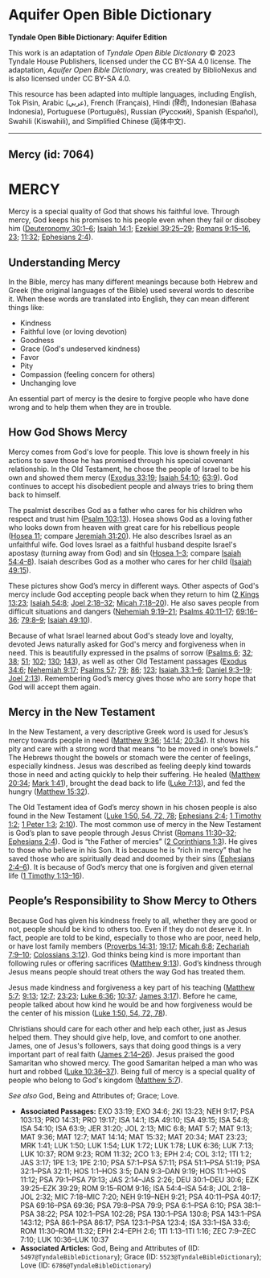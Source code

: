# Aquifer Open Bible Dictionary

**Tyndale Open Bible Dictionary: Aquifer Edition**

This work is an adaptation of *Tyndale Open Bible Dictionary* © 2023 Tyndale House Publishers, licensed under the CC BY\-SA 4\.0 license. The adaptation, *Aquifer Open Bible Dictionary*, was created by BiblioNexus and is also licensed under CC BY\-SA 4\.0\.

This resource has been adapted into multiple languages, including English, Tok Pisin, Arabic (عربي), French (Français), Hindi (हिंदी), Indonesian (Bahasa Indonesia), Portuguese (Português), Russian (Русский), Spanish (Español), Swahili (Kiswahili), and Simplified Chinese (简体中文).



--------------------------------

## Mercy (id: 7064)

MERCY
=====

Mercy is a special quality of God that shows his faithful love. Through mercy, God keeps his promises to his people even when they fail or disobey him ([Deuteronomy 30:1–6](https://ref.ly/Deut30:1-Deut30:6); [Isaiah 14:1](https://ref.ly/Isa14:1); [Ezekiel 39:25–29](https://ref.ly/Ezek39:25-Ezek39:29); [Romans 9:15–16, 23](https://ref.ly/Rom9:15-Rom9:16,Rom9:23); [11:32](https://ref.ly/Rom11:32); [Ephesians 2:4](https://ref.ly/Eph2:4)).

Understanding Mercy
-------------------

In the Bible, mercy has many different meanings because both Hebrew and Greek (the original languages of the Bible) used several words to describe it. When these words are translated into English, they can mean different things like:

* Kindness
* Faithful love (or loving devotion)
* Goodness
* Grace (God's undeserved kindness)
* Favor
* Pity
* Compassion (feeling concern for others)
* Unchanging love

 An essential part of mercy is the desire to forgive people who have done wrong and to help them when they are in trouble.

How God Shows Mercy
-------------------

Mercy comes from God's love for people. This love is shown freely in his actions to save those he has promised through his special covenant relationship. In the Old Testament, he chose the people of Israel to be his own and showed them mercy ([Exodus 33:19](https://ref.ly/Exod33:19); [Isaiah 54:10](https://ref.ly/Isa54:10); [63:9](https://ref.ly/Isa63:9)). God continues to accept his disobedient people and always tries to bring them back to himself. 

The psalmist describes God as a father who cares for his children who respect and trust him ([Psalm 103:13](https://ref.ly/Ps103:13)). Hosea shows God as a loving father who looks down from heaven with great care for his rebellious people ([Hosea 11](https://ref.ly/Hos11:1-Hos11:12); compare [Jeremiah 31:20](https://ref.ly/Jer31:20)). He also describes Israel as an unfaithful wife. God loves Israel as a faithful husband despite Israel's apostasy (turning away from God) and sin ([Hosea 1–3](https://ref.ly/Hos1:1-Hos3:5); compare [Isaiah 54:4–8](https://ref.ly/Isa54:4-Isa54:8)). Isaiah describes God as a mother who cares for her child ([Isaiah 49:15](https://ref.ly/Isa49:15)). 

These pictures show God’s mercy in different ways. Other aspects of God's mercy include God accepting people back when they return to him ([2 Kings 13:23](https://ref.ly/2Kgs13:23); [Isaiah 54:8](https://ref.ly/Isa54:8); [Joel 2:18–32](https://ref.ly/Joel2:18-Joel2:32); [Micah 7:18–20](https://ref.ly/Mic7:18-Mic7:20)). He also saves people from difficult situations and dangers ([Nehemiah 9:19–21](https://ref.ly/Neh9:19-Neh9:21); [Psalms 40:11–17](https://ref.ly/Ps40:11-Ps40:17); [69:16–36](https://ref.ly/Ps69:16-Ps69:36); [79:8–9](https://ref.ly/Ps79:8-Ps79:9); [Isaiah 49:10](https://ref.ly/Isa49:10)).

Because of what Israel learned about God's steady love and loyalty, devoted Jews naturally asked for God's mercy and forgiveness when in need. This is beautifully expressed in the psalms of sorrow ([Psalms 6](https://ref.ly/Ps6:1-Ps6:10); [32](https://ref.ly/Ps32:1-Ps32:11); [38](https://ref.ly/Ps38:1-Ps38:22); [51](https://ref.ly/Ps51:1-Ps51:19); [102](https://ref.ly/Ps102:1-Ps102:28); [130](https://ref.ly/Ps130:1-Ps130:8); [143](https://ref.ly/Ps143:1-Ps143:12)), as well as other Old Testament passages ([Exodus 34:6](https://ref.ly/Exod34:6); [Nehemiah 9:17](https://ref.ly/Neh9:17); [Psalms 57](https://ref.ly/Ps57:1-Ps57:11); [79](https://ref.ly/Ps79:1-Ps79:13); [86](https://ref.ly/Ps86:1-Ps86:17); [123](https://ref.ly/Ps123:1-Ps123:4); [Isaiah 33:1–6](https://ref.ly/Isa33:1-Isa33:6); [Daniel 9:3–19](https://ref.ly/Dan9:3-Dan9:19); [Joel 2:13](https://ref.ly/Joel2:13)). Remembering God’s mercy gives those who are sorry hope that God will accept them again.

Mercy in the New Testament
--------------------------

In the New Testament, a very descriptive Greek word is used for Jesus’s mercy towards people in need ([Matthew 9:36](https://ref.ly/Matt9:36); [14:14](https://ref.ly/Matt14:14); [20:34](https://ref.ly/Matt20:34)). It shows his pity and care with a strong word that means “to be moved in one’s bowels.” The Hebrews thought the bowels or stomach were the center of feelings, especially kindness. Jesus was described as feeling deeply kind towards those in need and acting quickly to help their suffering. He healed ([Matthew 20:34](https://ref.ly/Matt20:34); [Mark 1:41](https://ref.ly/Mark1:41)), brought the dead back to life ([Luke 7:13](https://ref.ly/Luke7:13)), and fed the hungry ([Matthew 15:32](https://ref.ly/Matt15:32)).

The Old Testament idea of God’s mercy shown in his chosen people is also found in the New Testament ([Luke 1:50, 54, 72, 78](https://ref.ly/Luke1:50,Luke1:54,Luke1:72,Luke1:78); [Ephesians 2:4](https://ref.ly/Eph2:4); [1 Timothy 1:2](https://ref.ly/1Tim1:2); [1 Peter 1:3](https://ref.ly/1Pet1:3); [2:10](https://ref.ly/1Pet2:10)). The most common use of mercy in the New Testament is God’s plan to save people through Jesus Christ ([Romans 11:30–32](https://ref.ly/Rom11:30-Rom11:32); [Ephesians 2:4](https://ref.ly/Eph2:4)). God is “the Father of mercies” ([2 Corinthians 1:3](https://ref.ly/2Cor1:3)). He gives to those who believe in his Son. It is because he is “rich in mercy” that he saved those who are spiritually dead and doomed by their sins ([Ephesians 2:4–6](https://ref.ly/Eph2:4-Eph2:6)). It is because of God’s mercy that one is forgiven and given eternal life ([1 Timothy 1:13–16](https://ref.ly/1Tim1:13-1Tim1:16)).

People’s Responsibility to Show Mercy to Others
-----------------------------------------------

Because God has given his kindness freely to all, whether they are good or not, people should be kind to others too. Even if they do not deserve it. In fact, people are told to be kind, especially to those who are poor, need help, or have lost family members ([Proverbs 14:31](https://ref.ly/Prov14:31); [19:17](https://ref.ly/Prov19:17); [Micah 6:8](https://ref.ly/Mic6:8); [Zechariah 7:9–10](https://ref.ly/Zech7:9-Zech7:10); [Colossians 3:12](https://ref.ly/Col3:12)). God thinks being kind is more important than following rules or offering sacrifices ([Matthew 9:13](https://ref.ly/Matt9:13)). God’s kindness through Jesus means people should treat others the way God has treated them. 

Jesus made kindness and forgiveness a key part of his teaching ([Matthew 5:7](https://ref.ly/Matt5:7); [9:13](https://ref.ly/Matt9:13); [12:7](https://ref.ly/Matt12:7); [23:23](https://ref.ly/Matt23:23); [Luke 6:36](https://ref.ly/Luke6:36); [10:37](https://ref.ly/Luke10:37); [James 3:17](https://ref.ly/Jas3:17)). Before he came, people talked about how kind he would be and how forgiveness would be the center of his mission ([Luke 1:50, 54, 72, 78](https://ref.ly/Luke1:50,Luke1:54,Luke1:72,Luke1:78)).

Christians should care for each other and help each other, just as Jesus helped them. They should give help, love, and comfort to one another. James, one of Jesus's followers, says that doing good things is a very important part of real faith ([James 2:14–26](https://ref.ly/Jas2:14-Jas2:26)). Jesus praised the good Samaritan who showed mercy. The good Samaritan helped a man who was hurt and robbed ([Luke 10:36–37](https://ref.ly/Luke10:36-Luke10:37)). Being full of mercy is a special quality of people who belong to God's kingdom ([Matthew 5:7](https://ref.ly/Matt5:7)).

*See also* God, Being and Attributes of; Grace; Love.

* **Associated Passages:** EXO 33:19; EXO 34:6; 2KI 13:23; NEH 9:17; PSA 103:13; PRO 14:31; PRO 19:17; ISA 14:1; ISA 49:10; ISA 49:15; ISA 54:8; ISA 54:10; ISA 63:9; JER 31:20; JOL 2:13; MIC 6:8; MAT 5:7; MAT 9:13; MAT 9:36; MAT 12:7; MAT 14:14; MAT 15:32; MAT 20:34; MAT 23:23; MRK 1:41; LUK 1:50; LUK 1:54; LUK 1:72; LUK 1:78; LUK 6:36; LUK 7:13; LUK 10:37; ROM 9:23; ROM 11:32; 2CO 1:3; EPH 2:4; COL 3:12; 1TI 1:2; JAS 3:17; 1PE 1:3; 1PE 2:10; PSA 57:1–PSA 57:11; PSA 51:1–PSA 51:19; PSA 32:1–PSA 32:11; HOS 1:1–HOS 3:5; DAN 9:3–DAN 9:19; HOS 11:1–HOS 11:12; PSA 79:1–PSA 79:13; JAS 2:14–JAS 2:26; DEU 30:1–DEU 30:6; EZK 39:25–EZK 39:29; ROM 9:15–ROM 9:16; ISA 54:4–ISA 54:8; JOL 2:18–JOL 2:32; MIC 7:18–MIC 7:20; NEH 9:19–NEH 9:21; PSA 40:11–PSA 40:17; PSA 69:16–PSA 69:36; PSA 79:8–PSA 79:9; PSA 6:1–PSA 6:10; PSA 38:1–PSA 38:22; PSA 102:1–PSA 102:28; PSA 130:1–PSA 130:8; PSA 143:1–PSA 143:12; PSA 86:1–PSA 86:17; PSA 123:1–PSA 123:4; ISA 33:1–ISA 33:6; ROM 11:30–ROM 11:32; EPH 2:4–EPH 2:6; 1TI 1:13–1TI 1:16; ZEC 7:9–ZEC 7:10; LUK 10:36–LUK 10:37
* **Associated Articles:** God, Being and Attributes of (ID: `5497@TyndaleBibleDictionary`); Grace (ID: `5523@TyndaleBibleDictionary`); Love (ID: `6786@TyndaleBibleDictionary`)

